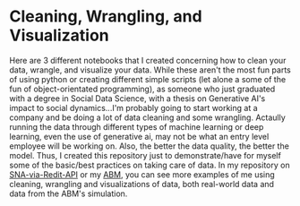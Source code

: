 # Cleaning, Wrangling, and Visualization
Here are 3 different notebooks that I created concerning how to clean your data, wrangle, and visualize your data.
While these aren't the most fun parts of using python or creating different simple scripts (let alone a some of the fun of object-orientated programming),
as someone who just graduated with a degree in Social Data Science, with a thesis on Generative AI's impact to social dynamics...I'm probably going to 
start working at a company and be doing a lot of data cleaning and some wrangling. Actaully running the data through different types of machine learning or deep learning,
even the use of generative ai, may not be what an entry level employee will be working on. Also, the better the data quality, the better the model. 
Thus, I created this repository just to demonstrate/have for myself some of the basic/best practices on taking care of data. In my repository on [SNA-via-Redit-API](https://github.com/zach-porter/SNA-via-Reddit-Api) or my [ABM](https://github.com/zach-porter/ABM-Networked-Weighted-Balance-Theory), 
you can see more examples of me using cleaning, wrangling and visualizations of data, both real-world data and data from the ABM's simulation. 
